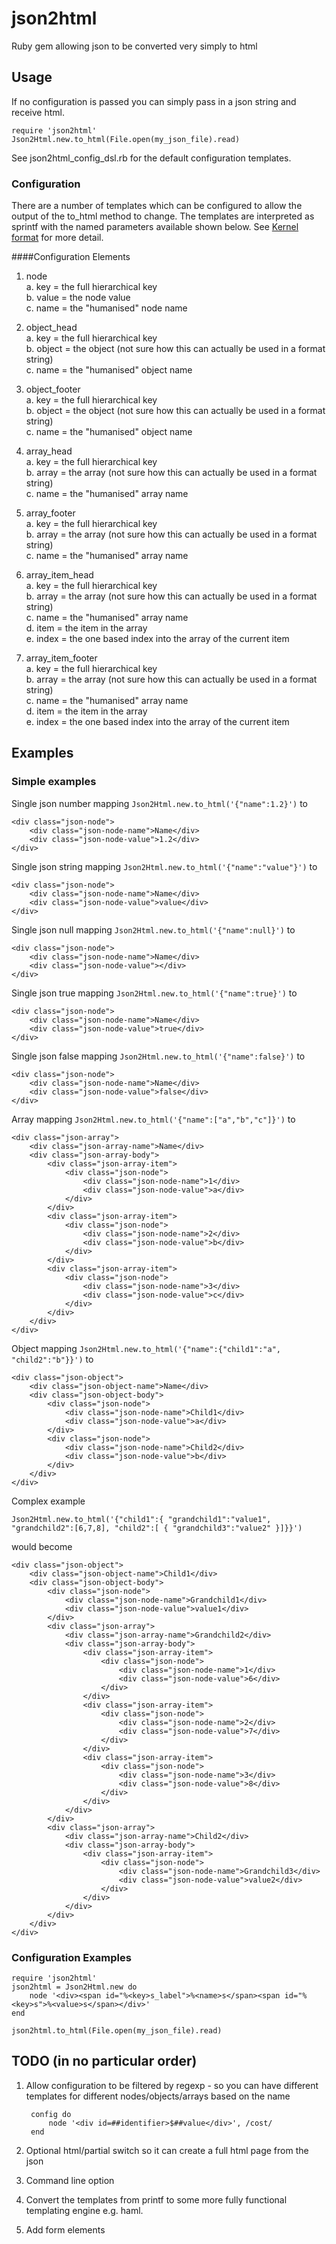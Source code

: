 # json2html
Ruby gem allowing json to be converted very simply to html

## Usage
If no configuration is passed you can simply pass in a json string and receive html.

    require 'json2html'  
    Json2Html.new.to_html(File.open(my_json_file).read)

See json2html_config_dsl.rb for the default configuration templates.

### Configuration
There are a number of templates which can be configured to allow the output of the to_html method to change.  The 
templates are interpreted as sprintf with the named parameters available shown below.  See 
[Kernel format](http://ruby-doc.org/core-2.2.0/Kernel.html#method-i-format) for more detail.  

####Configuration Elements  

1. node  
    a. key = the full hierarchical key   
    b. value = the node value  
    c. name = the "humanised" node name  
    
2. object_head  
    a. key = the full hierarchical key   
    b. object = the object (not sure how this can actually be used in a format string)  
    c. name = the "humanised" object name 
       
3. object_footer  
    a. key = the full hierarchical key   
    b. object = the object (not sure how this can actually be used in a format string)  
    c. name = the "humanised" object name 
         
4. array_head  
    a. key = the full hierarchical key     
    b. array = the array (not sure how this can actually be used in a format string)    
    c. name = the "humanised" array name   
    
5. array_footer  
    a. key = the full hierarchical key     
    b. array = the array (not sure how this can actually be used in a format string)    
    c. name = the "humanised" array name   
    
6. array_item_head  
    a. key = the full hierarchical key     
    b. array = the array (not sure how this can actually be used in a format string)    
    c. name = the "humanised" array name  
    d. item = the item in the array  
    e. index = the one based index into the array of the current item
    
7. array_item_footer  
    a. key = the full hierarchical key     
    b. array = the array (not sure how this can actually be used in a format string)    
    c. name = the "humanised" array name  
    d. item = the item in the array  
    e. index = the one based index into the array of the current item

## Examples
### Simple examples
Single json number mapping `Json2Html.new.to_html('{"name":1.2}')` to 
    
    <div class="json-node">
        <div class="json-node-name">Name</div>
        <div class="json-node-value">1.2</div>
    </div>  
    
Single json string mapping `Json2Html.new.to_html('{"name":"value"}')` to 
    
    <div class="json-node">
        <div class="json-node-name">Name</div>
        <div class="json-node-value">value</div>
    </div>  
    
Single json null mapping `Json2Html.new.to_html('{"name":null}')` to 
    
    <div class="json-node">
        <div class="json-node-name">Name</div>
        <div class="json-node-value"></div>
    </div>  
    
Single json true mapping `Json2Html.new.to_html('{"name":true}')` to 
    
    <div class="json-node">
        <div class="json-node-name">Name</div>
        <div class="json-node-value">true</div>
    </div>  
    
Single json false mapping `Json2Html.new.to_html('{"name":false}')` to 
    
    <div class="json-node">
        <div class="json-node-name">Name</div>
        <div class="json-node-value">false</div>
    </div>  

Array mapping `Json2Html.new.to_html('{"name":["a","b","c"]}')` to  
  
    <div class="json-array">
        <div class="json-array-name">Name</div>
        <div class="json-array-body">
            <div class="json-array-item">
                <div class="json-node">
                    <div class="json-node-name">1</div>
                    <div class="json-node-value">a</div>
                </div>
            </div>
            <div class="json-array-item">
                <div class="json-node">
                    <div class="json-node-name">2</div>
                    <div class="json-node-value">b</div>
                </div>
            </div>
            <div class="json-array-item">
                <div class="json-node">
                    <div class="json-node-name">3</div>
                    <div class="json-node-value">c</div>
                </div>
            </div>
        </div>
    </div>
    
Object mapping `Json2Html.new.to_html('{"name":{"child1":"a", "child2":"b"}}')` to

    <div class="json-object">
        <div class="json-object-name">Name</div>
        <div class="json-object-body">
            <div class="json-node">
                <div class="json-node-name">Child1</div>
                <div class="json-node-value">a</div>
            </div>
            <div class="json-node">
                <div class="json-node-name">Child2</div>
                <div class="json-node-value">b</div>
            </div>
        </div>
    </div>
    
Complex example

    Json2Html.new.to_html('{"child1":{ "grandchild1":"value1", "grandchild2":[6,7,8], "child2":[ { "grandchild3":"value2" }]}}')
    
would become

    <div class="json-object">
        <div class="json-object-name">Child1</div>
        <div class="json-object-body">
            <div class="json-node">
                <div class="json-node-name">Grandchild1</div>
                <div class="json-node-value">value1</div>
            </div>
            <div class="json-array">
                <div class="json-array-name">Grandchild2</div>
                <div class="json-array-body">
                    <div class="json-array-item">
                        <div class="json-node">
                            <div class="json-node-name">1</div>
                            <div class="json-node-value">6</div>
                        </div>
                    </div>
                    <div class="json-array-item">
                        <div class="json-node">
                            <div class="json-node-name">2</div>
                            <div class="json-node-value">7</div>
                        </div>
                    </div>
                    <div class="json-array-item">
                        <div class="json-node">
                            <div class="json-node-name">3</div>
                            <div class="json-node-value">8</div>
                        </div>
                    </div>
                </div>
            </div>
            <div class="json-array">
                <div class="json-array-name">Child2</div>
                <div class="json-array-body">
                    <div class="json-array-item">
                        <div class="json-node">
                            <div class="json-node-name">Grandchild3</div>
                            <div class="json-node-value">value2</div>
                        </div>
                    </div>
                </div>
            </div>
        </div>
    </div>
    
### Configuration Examples

    require 'json2html'  
    json2html = Json2Html.new do
        node '<div><span id="%<key>s_label">%<name>s</span><span id="%<key>s">%<value>s</span></div>'
    end
    
    json2html.to_html(File.open(my_json_file).read)
    
    
## TODO (in no particular order)
1. Allow configuration to be filtered by regexp - so you can have different templates for different nodes/objects/arrays
 based on the name

        config do  
            node '<div id=##identifier>$##value</div>', /cost/  
        end
        
2. Optional html/partial switch so it can create a full html page from the json

3. Command line option

4. Convert the templates from printf to some more fully functional templating engine e.g. haml.
  
5. Add form elements
 
